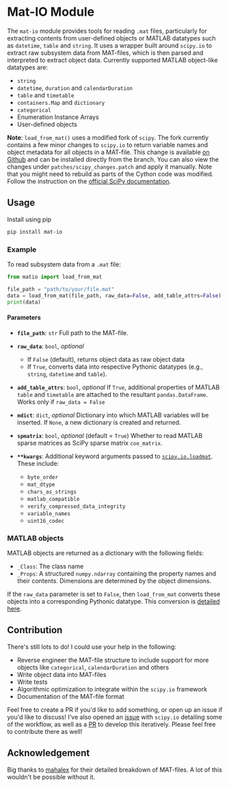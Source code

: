 # Mat-IO Module

The `mat-io` module provides tools for reading `.mat` files, particularly for extracting contents from user-defined objects or MATLAB datatypes such as `datetime`, `table` and `string`. It uses a wrapper built around `scipy.io` to extract raw subsystem data from MAT-files, which is then parsed and interpreted to extract object data. Currently supported MATLAB object-like datatypes are:

- `string`
- `datetime`, `duration` and `calendarDuration`
- `table` and `timetable`
- `containers.Map` and `dictionary`
- `categorical`
- Enumeration Instance Arrays
- User-defined objects

**Note**: `load_from_mat()` uses a modified fork of `scipy`. The fork currently contains a few minor changes to `scipy.io` to return variable names and object metadata for all objects in a MAT-file. This change is available [on Github](https://github.com/foreverallama/scipy/tree/readmat-scipy) and can be installed directly from the branch. You can also view the changes under `patches/scipy_changes.patch` and apply it manually. Note that you might need to rebuild as parts of the Cython code was modified. Follow the instruction on the [official SciPy documentation](https://scipy.github.io/devdocs/building/index.html#building-from-source).

## Usage

Install using pip

```bash
pip install mat-io
```

### Example

To read subsystem data from a `.mat` file:

```python
from matio import load_from_mat

file_path = "path/to/your/file.mat"
data = load_from_mat(file_path, raw_data=False, add_table_attrs=False)
print(data)
```

#### Parameters

- **`file_path`**: `str`
  Full path to the MAT-file.

- **`raw_data`**: `bool`, *optional*
  - If `False` (default), returns object data as raw object data
  - If `True`, converts data into respective Pythonic datatypes (e.g., `string`, `datetime` and `table`).

- **`add_table_attrs`**: `bool`, *optional*
  If `True`, additional properties of MATLAB `table` and `timetable` are attached to the resultant `pandas.DataFrame`. Works only if `raw_data = False`

- **`mdict`**: `dict`, *optional*
  Dictionary into which MATLAB variables will be inserted. If `None`, a new dictionary is created and returned.

- **`spmatrix`**: `bool`, *optional* (default = `True`)
  Whether to read MATLAB sparse matrices as SciPy sparse matrix `coo_matrix`.

- **`**kwargs`**:
  Additional keyword arguments passed to [`scipy.io.loadmat`](https://docs.scipy.org/doc/scipy/reference/generated/scipy.io.loadmat.html).
  These include:
  - `byte_order`
  - `mat_dtype`
  - `chars_as_strings`
  - `matlab_compatible`
  - `verify_compressed_data_integrity`
  - `variable_names`
  - `uint16_codec`

### MATLAB objects

MATLAB objects are returned as a dictionary with the following fields:

- `_Class`: The class name
- `_Props`: A structured `numpy.ndarray` containing the property names and their contents. Dimensions are determined by the object dimensions.

If the `raw_data` parameter is set to `False`, then `load_from_mat` converts these objects into a corresponding Pythonic datatype. This conversion is [detailed here](https://github.com/foreverallama/matio/tree/main/docs).

## Contribution

There's still lots to do! I could use your help in the following:

- Reverse engineer the MAT-file structure to include support for more objects like `categorical`, `calendarDuration` and others
- Write object data into MAT-files
- Write tests
- Algorithmic optimization to integrate within the `scipy.io` framework
- Documentation of the MAT-file format

Feel free to create a PR if you'd like to add something, or open up an issue if you'd like to discuss! I've also opened an [issue](https://github.com/scipy/scipy/issues/22736) with `scipy.io` detailing some of the workflow, as well as a [PR](https://github.com/scipy/scipy/pull/22847) to develop this iteratively. Please feel free to contribute there as well!

## Acknowledgement

Big thanks to [mahalex](https://github.com/mahalex/MatFileHandler) for their detailed breakdown of MAT-files. A lot of this wouldn't be possible without it.
